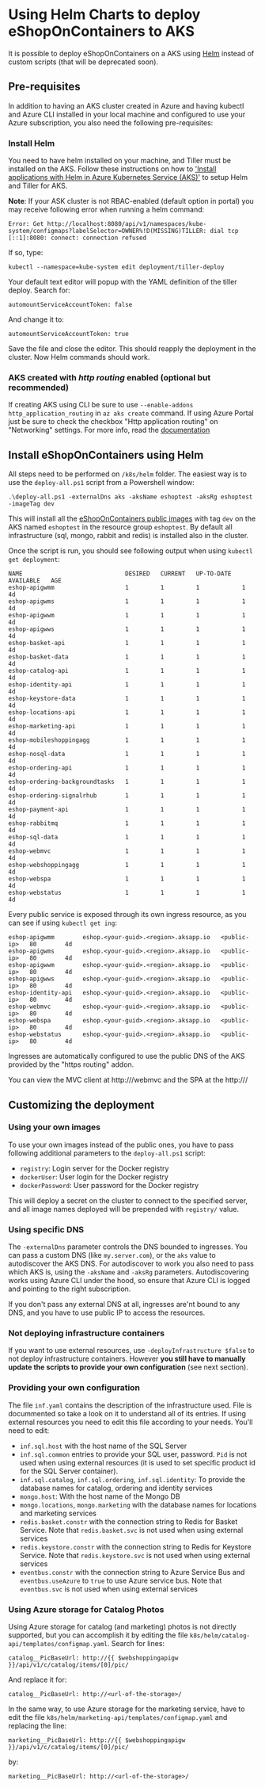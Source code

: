 # Using Helm Charts to deploy eShopOnContainers to AKS

It is possible to deploy eShopOnContainers on a AKS using [Helm](https://helm.sh/) instead of custom scripts (that will be deprecated soon).

## Pre-requisites

In addition to having an AKS cluster created in Azure and having kubectl and Azure CLI installed in your local machine and configured to use your Azure subscription, you also need the following pre-requisites:

### Install Helm 

You need to have helm installed on your machine, and Tiller must be installed on the AKS. Follow these instructions on how to ['Install applications with Helm in Azure Kubernetes Service (AKS)'](https://docs.microsoft.com/en-us/azure/aks/kubernetes-helm) to setup Helm and Tiller for AKS.

**Note**: If your ASK cluster is not RBAC-enabled (default option in portal) you may receive following error when running a helm command:

```
Error: Get http://localhost:8080/api/v1/namespaces/kube-system/configmaps?labelSelector=OWNER%!D(MISSING)TILLER: dial tcp [::1]:8080: connect: connection refused
```

If so, type:

```
kubectl --namespace=kube-system edit deployment/tiller-deploy
```

Your default text editor will popup with the YAML definition of the tiller deploy. Search for:

```
automountServiceAccountToken: false
```

And change it to:

```
automountServiceAccountToken: true
```

Save the file and close the editor. This should reapply the deployment in the cluster. Now Helm commands should work.

### AKS created with _http routing_ enabled (optional but recommended)

If creating AKS using CLI be sure to use `--enable-addons http_application_routing` in `az aks create` command. If using Azure Portal just be sure to check the checkbox "Http application routing" on "Networking" settings. For more info, read the [documentation](https://docs.microsoft.com/en-us/azure/aks/http-application-routing)

## Install eShopOnContainers using Helm

All steps need to be performed on `/k8s/helm` folder. The easiest way is to use the `deploy-all.ps1` script from a Powershell window:

```
.\deploy-all.ps1 -externalDns aks -aksName eshoptest -aksRg eshoptest -imageTag dev
```

This will install all the [eShopOnContainers public images](https://hub.docker.com/u/eshop/) with tag `dev` on the AKS named `eshoptest` in the resource group `eshoptest`. By default all infrastructure (sql, mongo, rabbit and redis) is installed also in the cluster.

Once the script is run, you should see following output when using `kubectl get deployment`:

```
NAME                             DESIRED   CURRENT   UP-TO-DATE   AVAILABLE   AGE
eshop-apigwmm                    1         1         1            1           4d
eshop-apigwms                    1         1         1            1           4d
eshop-apigwwm                    1         1         1            1           4d
eshop-apigwws                    1         1         1            1           4d
eshop-basket-api                 1         1         1            1           4d
eshop-basket-data                1         1         1            1           4d
eshop-catalog-api                1         1         1            1           4d
eshop-identity-api               1         1         1            1           4d
eshop-keystore-data              1         1         1            1           4d
eshop-locations-api              1         1         1            1           4d
eshop-marketing-api              1         1         1            1           4d
eshop-mobileshoppingagg          1         1         1            1           4d
eshop-nosql-data                 1         1         1            1           4d
eshop-ordering-api               1         1         1            1           4d
eshop-ordering-backgroundtasks   1         1         1            1           4d
eshop-ordering-signalrhub        1         1         1            1           4d
eshop-payment-api                1         1         1            1           4d
eshop-rabbitmq                   1         1         1            1           4d
eshop-sql-data                   1         1         1            1           4d
eshop-webmvc                     1         1         1            1           4d
eshop-webshoppingagg             1         1         1            1           4d
eshop-webspa                     1         1         1            1           4d
eshop-webstatus                  1         1         1            1           4d
```

Every public service is exposed through its own ingress resource, as you can see if using `kubectl get ing`:

```
eshop-apigwmm        eshop.<your-guid>.<region>.aksapp.io   <public-ip>   80        4d
eshop-apigwms        eshop.<your-guid>.<region>.aksapp.io   <public-ip>   80        4d
eshop-apigwwm        eshop.<your-guid>.<region>.aksapp.io   <public-ip>   80        4d
eshop-apigwws        eshop.<your-guid>.<region>.aksapp.io   <public-ip>   80        4d
eshop-identity-api   eshop.<your-guid>.<region>.aksapp.io   <public-ip>   80        4d
eshop-webmvc         eshop.<your-guid>.<region>.aksapp.io   <public-ip>   80        4d
eshop-webspa         eshop.<your-guid>.<region>.aksapp.io   <public-ip>   80        4d
eshop-webstatus      eshop.<your-guid>.<region>.aksapp.io   <public-ip>   80        4d
```

Ingresses are automatically configured to use the public DNS of the AKS provided by the "https routing" addon.

You can view the MVC client at http://<dns>/webmvc and the SPA at the http://<dns>/

## Customizing the deployment

### Using your own images

To use your own images instead of the public ones, you have to pass following additional parameters to the `deploy-all.ps1` script:

* `registry`: Login server for the Docker registry
* `dockerUser`: User login for the Docker registry
* `dockerPassword`: User password for the Docker registry

This will deploy a secret on the cluster to connect to the specified server, and all image names deployed will be prepended with `registry/` value.

### Using specific DNS

The `-externalDns` parameter controls the DNS bounded to ingresses. You can pass a custom DNS (like `my.server.com`), or the `aks` value to autodiscover the AKS DNS. For autodiscover to work you also need to pass which AKS is, using the `-aksName` and `-aksRg` parameters.
Autodiscovering works using Azure CLI under the hood, so ensure that Azure CLI is logged and pointing to the right subscription.

If you don't pass any external DNS at all, ingresses are'nt bound to any DNS, and you have to use public IP to access the resources.

### Not deploying infrastructure containers

If you want to use external resources, use `-deployInfrastructure $false` to not deploy infrastructure containers. However **you still have to manually update the scripts to provide your own configuration** (see next section).

### Providing your own configuration

The file `inf.yaml` contains the description of the infrastructure used. File is docummented so take a look on it to understand all of its entries. If using external resources you need to edit this file according to your needs. You'll need to edit:

* `inf.sql.host` with the host name of the SQL Server
* `inf.sql.common` entries to provide your SQL user, password. `Pid` is not used when using external resources (it is used to set specific product id for the SQL Server container).
* `inf.sql.catalog`, `inf.sql.ordering`, `inf.sql.identity`: To provide the database names for catalog, ordering and identity services
* `mongo.host`: With the host name of the Mongo DB
* `mongo.locations`, `mongo.marketing` with the database names for locations and marketing services
* `redis.basket.constr` with the connection string to Redis for Basket Service. Note that `redis.basket.svc` is not used when using external services
* `redis.keystore.constr` with the connection string to Redis for Keystore Service. Note that `redis.keystore.svc` is not used when using external services
* `eventbus.constr` with the connection string to Azure Service Bus and `eventbus.useAzure` to `true` to use Azure service bus. Note that `eventbus.svc` is not used when using external services

### Using Azure storage for Catalog Photos

Using Azure storage for catalog (and marketing) photos is not directly supported, but you can accomplish it by editing the file `k8s/helm/catalog-api/templates/configmap.yaml`. Search for lines:

```
catalog__PicBaseUrl: http://{{ $webshoppingapigw }}/api/v1/c/catalog/items/[0]/pic/
```

And replace it for:

```
catalog__PicBaseUrl: http://<url-of-the-storage>/
```

In the same way, to use Azure storage for the marketing service, have to edit the file `k8s/helm/marketing-api/templates/configmap.yaml` and replacing the line:

```
marketing__PicBaseUrl: http://{{ $webshoppingapigw }}/api/v1/c/catalog/items/[0]/pic/
```

by:

```
marketing__PicBaseUrl: http://<url-of-the-storage>/
```


